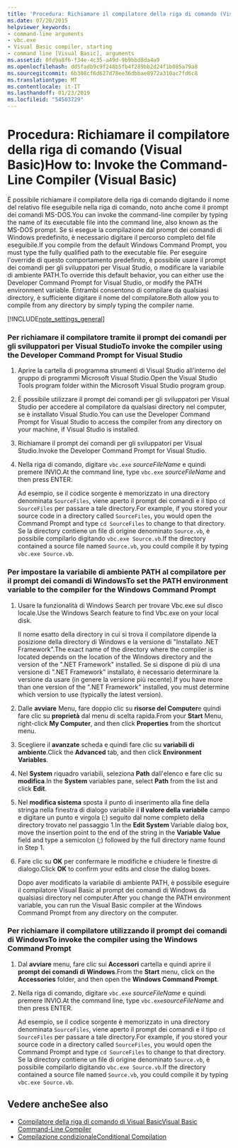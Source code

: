 ```yaml
---
title: 'Procedura: Richiamare il compilatore della riga di comando (Visual Basic)'
ms.date: 07/20/2015
helpviewer_keywords:
- command-line arguments
- vbc.exe
- Visual Basic compiler, starting
- command line [Visual Basic], arguments
ms.assetid: 0fd9a8f6-f34e-4c35-a49d-9b9bbd8da4a9
ms.openlocfilehash: dd5fadb9c9f248b5fb4f289bb2d24f1b085a79a8
ms.sourcegitcommit: 6b308cf6d627d78ee36dbbae8972a310ac7fd6c8
ms.translationtype: MT
ms.contentlocale: it-IT
ms.lasthandoff: 01/23/2019
ms.locfileid: "54503729"
---
```

# <a name="how-to-invoke-the-command-line-compiler-visual-basic"></a><span data-ttu-id="9f1a6-102">Procedura: Richiamare il compilatore della riga di comando (Visual Basic)</span><span class="sxs-lookup"><span data-stu-id="9f1a6-102">How to: Invoke the Command-Line Compiler (Visual Basic)</span></span>
<span data-ttu-id="9f1a6-103">È possibile richiamare il compilatore della riga di comando digitando il nome del relativo file eseguibile nella riga di comando, noto anche come il prompt dei comandi MS-DOS.</span><span class="sxs-lookup"><span data-stu-id="9f1a6-103">You can invoke the command-line compiler by typing the name of its executable file into the command line, also known as the MS-DOS prompt.</span></span> <span data-ttu-id="9f1a6-104">Se si esegue la compilazione dal prompt dei comandi di Windows predefinito, è necessario digitare il percorso completo del file eseguibile.</span><span class="sxs-lookup"><span data-stu-id="9f1a6-104">If you compile from the default Windows Command Prompt, you must type the fully qualified path to the executable file.</span></span> <span data-ttu-id="9f1a6-105">Per eseguire l'override di questo comportamento predefinito, è possibile usare il prompt dei comandi per gli sviluppatori per Visual Studio, o modificare la variabile di ambiente PATH.</span><span class="sxs-lookup"><span data-stu-id="9f1a6-105">To override this default behavior, you can either use the Developer Command Prompt for Visual Studio, or modify the PATH environment variable.</span></span> <span data-ttu-id="9f1a6-106">Entrambi consentono di compilare da qualsiasi directory, è sufficiente digitare il nome del compilatore.</span><span class="sxs-lookup"><span data-stu-id="9f1a6-106">Both allow you to compile from any directory by simply typing the compiler name.</span></span>  
  
[!INCLUDE[note_settings_general](~/includes/note-settings-general-md.md)]  
  
### <a name="to-invoke-the-compiler-using-the-developer-command-prompt-for-visual-studio"></a><span data-ttu-id="9f1a6-107">Per richiamare il compilatore tramite il prompt dei comandi per gli sviluppatori per Visual Studio</span><span class="sxs-lookup"><span data-stu-id="9f1a6-107">To invoke the compiler using the Developer Command Prompt for Visual Studio</span></span>  
  
1.  <span data-ttu-id="9f1a6-108">Aprire la cartella di programma strumenti di Visual Studio all'interno del gruppo di programmi Microsoft Visual Studio.</span><span class="sxs-lookup"><span data-stu-id="9f1a6-108">Open the Visual Studio Tools program folder within the Microsoft Visual Studio program group.</span></span>  
  
2.  <span data-ttu-id="9f1a6-109">È possibile utilizzare il prompt dei comandi per gli sviluppatori per Visual Studio per accedere al compilatore da qualsiasi directory nel computer, se è installato Visual Studio.</span><span class="sxs-lookup"><span data-stu-id="9f1a6-109">You can use the Developer Command Prompt for Visual Studio to access the compiler from any directory on your machine, if Visual Studio is installed.</span></span>  
  
3.  <span data-ttu-id="9f1a6-110">Richiamare il prompt dei comandi per gli sviluppatori per Visual Studio.</span><span class="sxs-lookup"><span data-stu-id="9f1a6-110">Invoke the Developer Command Prompt for Visual Studio.</span></span>  
  
4.  <span data-ttu-id="9f1a6-111">Nella riga di comando, digitare `vbc.exe` *sourceFileName* e quindi premere INVIO.</span><span class="sxs-lookup"><span data-stu-id="9f1a6-111">At the command line, type `vbc.exe` *sourceFileName* and then press ENTER.</span></span>  
  
     <span data-ttu-id="9f1a6-112">Ad esempio, se il codice sorgente è memorizzato in una directory denominata `SourceFiles`, viene aperto il prompt dei comandi e il tipo `cd SourceFiles` per passare a tale directory.</span><span class="sxs-lookup"><span data-stu-id="9f1a6-112">For example, if you stored your source code in a directory called `SourceFiles`, you would open the Command Prompt and type `cd SourceFiles` to change to that directory.</span></span> <span data-ttu-id="9f1a6-113">Se la directory contiene un file di origine denominato `Source.vb`, è possibile compilarlo digitando `vbc.exe Source.vb`.</span><span class="sxs-lookup"><span data-stu-id="9f1a6-113">If the directory contained a source file named `Source.vb`, you could compile it by typing `vbc.exe Source.vb`.</span></span>  
  
### <a name="to-set-the-path-environment-variable-to-the-compiler-for-the-windows-command-prompt"></a><span data-ttu-id="9f1a6-114">Per impostare la variabile di ambiente PATH al compilatore per il prompt dei comandi di Windows</span><span class="sxs-lookup"><span data-stu-id="9f1a6-114">To set the PATH environment variable to the compiler for the Windows Command Prompt</span></span>  
  
1.  <span data-ttu-id="9f1a6-115">Usare la funzionalità di Windows Search per trovare Vbc.exe sul disco locale.</span><span class="sxs-lookup"><span data-stu-id="9f1a6-115">Use the Windows Search feature to find Vbc.exe on your local disk.</span></span>  
  
     <span data-ttu-id="9f1a6-116">Il nome esatto della directory in cui si trova il compilatore dipende la posizione della directory di Windows e la versione di "Installato .NET Framework".</span><span class="sxs-lookup"><span data-stu-id="9f1a6-116">The exact name of the directory where the compiler is located depends on the location of the Windows directory and the version of the ".NET Framework" installed.</span></span> <span data-ttu-id="9f1a6-117">Se si dispone di più di una versione di ".NET Framework" installato, è necessario determinare la versione da usare (in genere la versione più recente).</span><span class="sxs-lookup"><span data-stu-id="9f1a6-117">If you have more than one version of the ".NET Framework" installed, you must determine which version to use (typically the latest version).</span></span>  
  
2.  <span data-ttu-id="9f1a6-118">Dalle **avviare** Menu, fare doppio clic su **risorse del Computer**e quindi fare clic su **proprietà** dal menu di scelta rapida.</span><span class="sxs-lookup"><span data-stu-id="9f1a6-118">From your **Start** Menu, right-click **My Computer**, and then click **Properties** from the shortcut menu.</span></span>  
  
3.  <span data-ttu-id="9f1a6-119">Scegliere il **avanzate** scheda e quindi fare clic su **variabili di ambiente**.</span><span class="sxs-lookup"><span data-stu-id="9f1a6-119">Click the **Advanced** tab, and then click **Environment Variables**.</span></span>  
  
4.  <span data-ttu-id="9f1a6-120">Nel **System** riquadro variabili, seleziona **Path** dall'elenco e fare clic su **modifica**.</span><span class="sxs-lookup"><span data-stu-id="9f1a6-120">In the **System** variables pane, select **Path** from the list and click **Edit**.</span></span>  
  
5.  <span data-ttu-id="9f1a6-121">Nel **modifica sistema** sposta il punto di inserimento alla fine della stringa nella finestra di dialogo variabile il **il valore della variabile** campo e digitare un punto e virgola (;) seguito dal nome completo della directory trovato nel passaggio 1.</span><span class="sxs-lookup"><span data-stu-id="9f1a6-121">In the **Edit System** Variable dialog box, move the insertion point to the end of the string in the **Variable Value** field and type a semicolon (;) followed by the full directory name found in Step 1.</span></span>  
  
6.  <span data-ttu-id="9f1a6-122">Fare clic su **OK** per confermare le modifiche e chiudere le finestre di dialogo.</span><span class="sxs-lookup"><span data-stu-id="9f1a6-122">Click **OK** to confirm your edits and close the dialog boxes.</span></span>  
  
     <span data-ttu-id="9f1a6-123">Dopo aver modificato la variabile di ambiente PATH, è possibile eseguire il compilatore Visual Basic al prompt dei comandi di Windows da qualsiasi directory nel computer.</span><span class="sxs-lookup"><span data-stu-id="9f1a6-123">After you change the PATH environment variable, you can run the Visual Basic compiler at the Windows Command Prompt from any directory on the computer.</span></span>  
  
### <a name="to-invoke-the-compiler-using-the-windows-command-prompt"></a><span data-ttu-id="9f1a6-124">Per richiamare il compilatore utilizzando il prompt dei comandi di Windows</span><span class="sxs-lookup"><span data-stu-id="9f1a6-124">To invoke the compiler using the Windows Command Prompt</span></span>  
  
1.  <span data-ttu-id="9f1a6-125">Dal **avviare** menu, fare clic sui **Accessori** cartella e quindi aprire il **prompt dei comandi di Windows**.</span><span class="sxs-lookup"><span data-stu-id="9f1a6-125">From the **Start** menu, click on the **Accessories** folder, and then open the **Windows Command Prompt**.</span></span>  
  
2.  <span data-ttu-id="9f1a6-126">Nella riga di comando, digitare `vbc.exe` *sourceFileName* e quindi premere INVIO.</span><span class="sxs-lookup"><span data-stu-id="9f1a6-126">At the command line, type `vbc.exe`*sourceFileName* and then press ENTER.</span></span>  
  
     <span data-ttu-id="9f1a6-127">Ad esempio, se il codice sorgente è memorizzato in una directory denominata `SourceFiles`, viene aperto il prompt dei comandi e il tipo `cd SourceFiles` per passare a tale directory.</span><span class="sxs-lookup"><span data-stu-id="9f1a6-127">For example, if you stored your source code in a directory called `SourceFiles`, you would open the Command Prompt and type `cd SourceFiles` to change to that directory.</span></span> <span data-ttu-id="9f1a6-128">Se la directory contiene un file di origine denominato `Source.vb`, è possibile compilarlo digitando `vbc.exe Source.vb`.</span><span class="sxs-lookup"><span data-stu-id="9f1a6-128">If the directory contained a source file named `Source.vb`, you could compile it by typing `vbc.exe Source.vb`.</span></span>  
  
## <a name="see-also"></a><span data-ttu-id="9f1a6-129">Vedere anche</span><span class="sxs-lookup"><span data-stu-id="9f1a6-129">See also</span></span>
- [<span data-ttu-id="9f1a6-130">Compilatore della riga di comando di Visual Basic</span><span class="sxs-lookup"><span data-stu-id="9f1a6-130">Visual Basic Command-Line Compiler</span></span>](../../../visual-basic/reference/command-line-compiler/index.md)
- [<span data-ttu-id="9f1a6-131">Compilazione condizionale</span><span class="sxs-lookup"><span data-stu-id="9f1a6-131">Conditional Compilation</span></span>](../../../visual-basic/programming-guide/program-structure/conditional-compilation.md)
